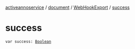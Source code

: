 [activeannoservice](../../index.md) / [document](../index.md) / [WebHookExport](index.md) / [success](./success.md)

# success

`var success: `[`Boolean`](https://kotlinlang.org/api/latest/jvm/stdlib/kotlin/-boolean/index.html)